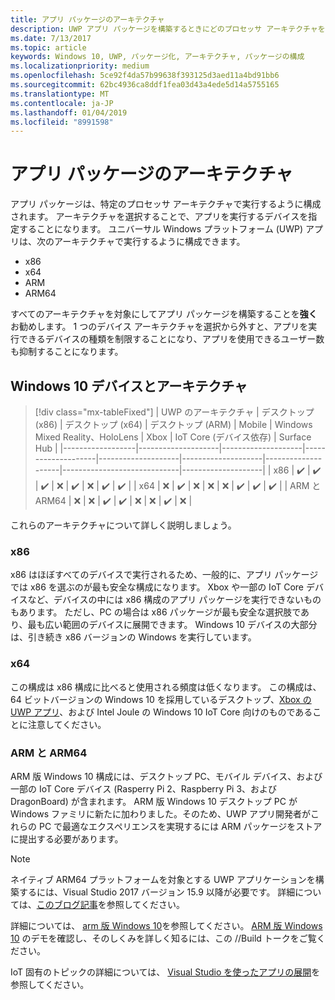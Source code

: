 ```yaml
---
title: アプリ パッケージのアーキテクチャ
description: UWP アプリ パッケージを構築するときにどのプロセッサ アーキテクチャを使用するべきかについて説明します。
ms.date: 7/13/2017
ms.topic: article
keywords: Windows 10, UWP, パッケージ化, アーキテクチャ, パッケージの構成
ms.localizationpriority: medium
ms.openlocfilehash: 5ce92f4da57b99638f393125d3aed11a4bd91bb6
ms.sourcegitcommit: 62bc4936ca8ddf1fea03d43a4ede5d14a5755165
ms.translationtype: MT
ms.contentlocale: ja-JP
ms.lasthandoff: 01/04/2019
ms.locfileid: "8991598"
---
```

# <a name="app-package-architectures"></a>アプリ パッケージのアーキテクチャ

アプリ パッケージは、特定のプロセッサ アーキテクチャで実行するように構成されます。 アーキテクチャを選択することで、アプリを実行するデバイスを指定することになります。 ユニバーサル Windows プラットフォーム (UWP) アプリは、次のアーキテクチャで実行するように構成できます。
- x86
- x64
- ARM
- ARM64

すべてのアーキテクチャを対象にしてアプリ パッケージを構築することを**強く**お勧めします。 1 つのデバイス アーキテクチャを選択から外すと、アプリを実行できるデバイスの種類を制限することになり、アプリを使用できるユーザー数も抑制することになります。

## <a name="windows-10-devices-and-architectures"></a>Windows 10 デバイスとアーキテクチャ

> [!div class="mx-tableFixed"]
| UWP のアーキテクチャ | デスクトップ (x86)      | デスクトップ (x64)      | デスクトップ (ARM)      | Mobile             | Windows Mixed Reality、HoloLens           | Xbox               | IoT Core (デバイス依存) | Surface Hub        |
|------------------|--------------------|--------------------|--------------------|--------------------|--------------------|--------------------|-----------------------------|--------------------|
| x86              | :heavy_check_mark: | :heavy_check_mark: | :heavy_check_mark: | :x:                | :heavy_check_mark: | :x:                | :heavy_check_mark:          | :heavy_check_mark: |
| x64              | :x:                | :heavy_check_mark: | :x:                | :x:                | :x:                | :heavy_check_mark: | :heavy_check_mark:          | :heavy_check_mark: |
| ARM と ARM64              | :x:                | :x:                | :heavy_check_mark: | :heavy_check_mark: | :x:                | :x:                | :heavy_check_mark:          | :x:                |


これらのアーキテクチャについて詳しく説明しましょう。

### <a name="x86"></a>x86
x86 はほぼすべてのデバイスで実行されるため、一般的に、アプリ パッケージでは x86 を選ぶのが最も安全な構成になります。 Xbox や一部の IoT Core デバイスなど、デバイスの中には x86 構成のアプリ パッケージを実行できないものもあります。 ただし、PC の場合は x86 パッケージが最も安全な選択肢であり、最も広い範囲のデバイスに展開できます。 Windows 10 デバイスの大部分は、引き続き x86 バージョンの Windows を実行しています。

### <a name="x64"></a>x64
この構成は x86 構成に比べると使用される頻度は低くなります。 この構成は、64 ビットバージョンの Windows 10 を採用しているデスクトップ、[Xbox の UWP アプリ](https://docs.microsoft.com/windows/uwp/xbox-apps/system-resource-allocation)、および Intel Joule の Windows 10 IoT Core 向けのものであることに注意してください。

### <a name="arm-and-arm64"></a>ARM と ARM64
ARM 版 Windows 10 構成には、デスクトップ PC、モバイル デバイス、および一部の IoT Core デバイス (Rasperry Pi 2、Raspberry Pi 3、および DragonBoard) が含まれます。 ARM 版 Windows 10 デスクトップ PC が Windows ファミリに新たに加わりました。そのため、UWP アプリ開発者がこれらの PC で最適なエクスペリエンスを実現するには ARM パッケージをストアに提出する必要があります。

>[!NOTE]
> ネイティブ ARM64 プラットフォームを対象とする UWP アプリケーションを構築するには、Visual Studio 2017 バージョン 15.9 以降が必要です。 詳細については、[このブログ記事](https://blogs.windows.com/buildingapps/2018/11/15/official-support-for-windows-10-on-arm-development)を参照してください。

詳細については、 [arm 版 Windows 10](../porting/apps-on-arm.md)を参照してください。 [ARM 版 Windows 10](https://channel9.msdn.com/Events/Build/2017/P4171) のデモを確認し、そのしくみを詳しく知るには、この //Build トークをご覧ください。

IoT 固有のトピックの詳細については、 [Visual Studio を使ったアプリの展開](https://developer.microsoft.com/windows/iot/Docs/AppDeployment)を参照してください。
